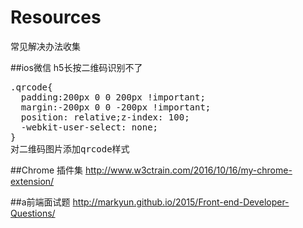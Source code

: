 # Resources
常见解决办法收集

##ios微信 h5长按二维码识别不了

<pre>
.qrcode{
  padding:200px 0 0 200px !important;
  margin:-200px 0 0 -200px !important;
  position: relative;z-index: 100;
  -webkit-user-select: none;
}
对二维码图片添加qrcode样式
</pre>

##Chrome 插件集
http://www.w3ctrain.com/2016/10/16/my-chrome-extension/

##a前端面试题
http://markyun.github.io/2015/Front-end-Developer-Questions/

